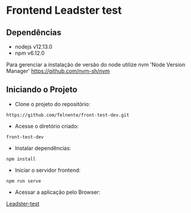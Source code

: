 # Frontend Leadster test

## Dependências
- nodejs v12.13.0
- npm v6.12.0 

Para gerenciar a instalação de versão do node utilize nvm 'Node Version Manager'
https://github.com/nvm-sh/nvm

## Iniciando o Projeto

- Clone o projeto do repositório:

`https://github.com/felnente/front-test-dev.git`

- Acesse o diretório criado:

`front-test-dev`

- Instalar dependências:

`npm install`

- Iniciar o servidor frontend:

`npm run serve`

- Acessar a aplicação pelo Browser:

[Leadster-test](http://localhost:8080)
